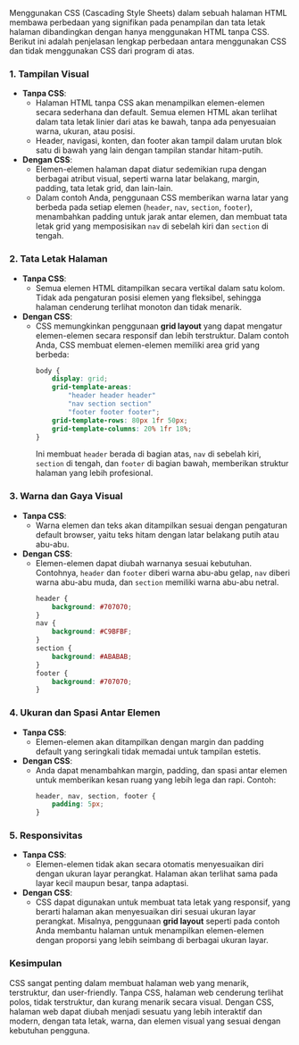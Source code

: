 Menggunakan CSS (Cascading Style Sheets) dalam sebuah halaman HTML membawa perbedaan yang signifikan pada penampilan dan tata letak halaman dibandingkan dengan hanya menggunakan HTML tanpa CSS. Berikut ini adalah penjelasan lengkap perbedaan antara menggunakan CSS dan tidak menggunakan CSS dari program di atas.

### 1. **Tampilan Visual**
- **Tanpa CSS**: 
  - Halaman HTML tanpa CSS akan menampilkan elemen-elemen secara sederhana dan default. Semua elemen HTML akan terlihat dalam tata letak linier dari atas ke bawah, tanpa ada penyesuaian warna, ukuran, atau posisi.
  - Header, navigasi, konten, dan footer akan tampil dalam urutan blok satu di bawah yang lain dengan tampilan standar hitam-putih.
- **Dengan CSS**: 
  - Elemen-elemen halaman dapat diatur sedemikian rupa dengan berbagai atribut visual, seperti warna latar belakang, margin, padding, tata letak grid, dan lain-lain.
  - Dalam contoh Anda, penggunaan CSS memberikan warna latar yang berbeda pada setiap elemen (`header`, `nav`, `section`, `footer`), menambahkan padding untuk jarak antar elemen, dan membuat tata letak grid yang memposisikan `nav` di sebelah kiri dan `section` di tengah.

### 2. **Tata Letak Halaman**
- **Tanpa CSS**: 
  - Semua elemen HTML ditampilkan secara vertikal dalam satu kolom. Tidak ada pengaturan posisi elemen yang fleksibel, sehingga halaman cenderung terlihat monoton dan tidak menarik.
- **Dengan CSS**: 
  - CSS memungkinkan penggunaan **grid layout** yang dapat mengatur elemen-elemen secara responsif dan lebih terstruktur. Dalam contoh Anda, CSS membuat elemen-elemen memiliki area grid yang berbeda:
    ```css
    body {
        display: grid;
        grid-template-areas:
            "header header header"
            "nav section section"
            "footer footer footer";
        grid-template-rows: 80px 1fr 50px;
        grid-template-columns: 20% 1fr 18%;
    }
    ```
    Ini membuat `header` berada di bagian atas, `nav` di sebelah kiri, `section` di tengah, dan `footer` di bagian bawah, memberikan struktur halaman yang lebih profesional.

### 3. **Warna dan Gaya Visual**
- **Tanpa CSS**: 
  - Warna elemen dan teks akan ditampilkan sesuai dengan pengaturan default browser, yaitu teks hitam dengan latar belakang putih atau abu-abu.
- **Dengan CSS**: 
  - Elemen-elemen dapat diubah warnanya sesuai kebutuhan. Contohnya, `header` dan `footer` diberi warna abu-abu gelap, `nav` diberi warna abu-abu muda, dan `section` memiliki warna abu-abu netral.
    ```css
    header {
        background: #707070;
    }
    nav {
        background: #C9BFBF;
    }
    section {
        background: #ABABAB;
    }
    footer {
        background: #707070;
    }
    ```

### 4. **Ukuran dan Spasi Antar Elemen**
- **Tanpa CSS**:
  - Elemen-elemen akan ditampilkan dengan margin dan padding default yang seringkali tidak memadai untuk tampilan estetis.
- **Dengan CSS**:
  - Anda dapat menambahkan margin, padding, dan spasi antar elemen untuk memberikan kesan ruang yang lebih lega dan rapi. Contoh:
    ```css
    header, nav, section, footer {
        padding: 5px;
    }
    ```

### 5. **Responsivitas**
- **Tanpa CSS**:
  - Elemen-elemen tidak akan secara otomatis menyesuaikan diri dengan ukuran layar perangkat. Halaman akan terlihat sama pada layar kecil maupun besar, tanpa adaptasi.
- **Dengan CSS**:
  - CSS dapat digunakan untuk membuat tata letak yang responsif, yang berarti halaman akan menyesuaikan diri sesuai ukuran layar perangkat. Misalnya, penggunaan **grid layout** seperti pada contoh Anda membantu halaman untuk menampilkan elemen-elemen dengan proporsi yang lebih seimbang di berbagai ukuran layar.

### **Kesimpulan**
CSS sangat penting dalam membuat halaman web yang menarik, terstruktur, dan user-friendly. Tanpa CSS, halaman web cenderung terlihat polos, tidak terstruktur, dan kurang menarik secara visual. Dengan CSS, halaman web dapat diubah menjadi sesuatu yang lebih interaktif dan modern, dengan tata letak, warna, dan elemen visual yang sesuai dengan kebutuhan pengguna.